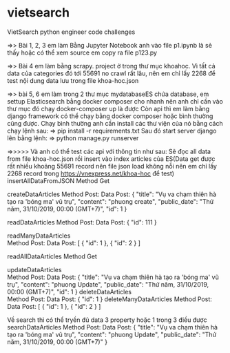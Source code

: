 # vietsearch
VietSearch python engineer code challenges

=>> Bài 1, 2, 3 em làm Bằng Jupyter Notebook anh vào file p1.ipynb là sẻ thấy hoặc có thể xem source em copy ra file p123.py

=>> Bài 4 em làm bằng scrapy. project ở trong thư mục khoahoc. Vì tất cả data của categories đó tới 55691 no crawl rất lâu, nên em chỉ lấy 2268 để test nội dung data lưu trong file khoa-hoc.json

=>> bài 5, 6 em làm trong 2 thư mục mydatabaseES chứa database, em settup Elasticsearch bằng docker composer cho nhanh nên anh chỉ cần vào thư mục đó chạy docker-composer up là được
Còn api thì em làm bằng django framework có thể chạy bằng docker composer hoặc bình thường cũng được. Chạy bình thường anh cần install các thư viện của nó bằng cách chạy lệnh sau:
    => pip install -r requirements.txt
Sau đó start server django lên bằng lệnh: 
    => python manage.py runserver

=>>>>> Và anh có thể test các api với thông tin như sau:
Sẽ đọc all data from file khoa-hoc.json rồi insert vào index articles của ES(Data get được rất nhiều khoảng 55691 record nên file json load không nỗi nên em chỉ lấy 2268 record trong https://vnexpress.net/khoa-hoc để test)
insertAllDataFromJSON
	Method Get
	
createDataArticles 
	Method Post:
	Data Post:	{
					"title": "Vụ va chạm thiên hà tạo ra 'bóng ma' vũ trụ",
					"content": "phuong create",
					"public_date": "Thứ năm, 31/10/2019, 00:00 (GMT+7)",
					"id": 1
				}
				
readDataArticles 
	Method Post:
	Data Post: 	{
					"id": 111
				}	
	
readManyDataArticles  
	Method Post:
	Data Post: [
					{
						"id": 1
					},
					{
						"id": 2
					}
				]
	
readAllDataArticles 
	Method Get
	
updateDataArticles  
	Method Post:
	Data Post:	{
					"title": "Vụ va chạm thiên hà tạo ra 'bóng ma' vũ trụ",
					"content": "phuong Update",
					"public_date": "Thứ năm, 31/10/2019, 00:00 (GMT+7)",
					"id": 1
				}
deleteDataArticles   
	Method Post:
	Data Post:	{
					"id": 1
				} 
deleteManyDataArticles
	Method Post:
	Data Post: 	[
					{
						"id": 1
					},
					{
						"id": 2
					}
				]

Về search thì có thể tryền đủ data 3 property hoặc 1 trong 3 điều được		
searchDataArticles
	Method Post:
	Data Post: 	{
					"title": "Vụ va chạm thiên hà tạo ra 'bóng ma' vũ trụ",
					"content": "phuong Update",
					"public_date": "Thứ năm, 31/10/2019, 00:00 (GMT+7)"
				}
  